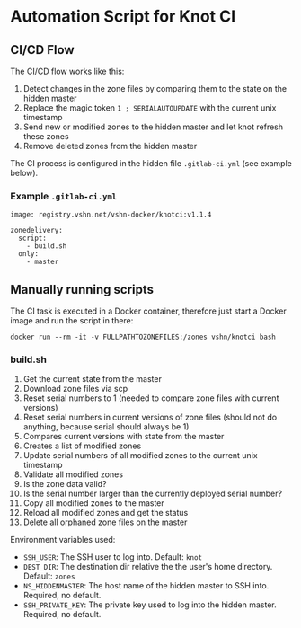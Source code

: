 # Automation Script for Knot CI


## CI/CD Flow

The CI/CD flow works like this:

1. Detect changes in the zone files by comparing them to the state on the hidden master
1. Replace the magic token `1 ; SERIALAUTOUPDATE` with the current unix timestamp
1. Send new or modified zones to the hidden master and let knot refresh these zones
1. Remove deleted zones from the hidden master

The CI process is configured in the hidden file `.gitlab-ci.yml` (see example below).

### Example `.gitlab-ci.yml`

```
image: registry.vshn.net/vshn-docker/knotci:v1.1.4

zonedelivery:
  script:
    - build.sh
  only:
    - master
```

## Manually running scripts

The CI task is executed in a Docker container, therefore just start a Docker image and
run the script in there:

`docker run --rm -it -v FULLPATHTOZONEFILES:/zones vshn/knotci bash`

### build.sh

1. Get the current state from the master
  1. Download zone files via scp
  1. Reset serial numbers to 1 (needed to compare zone files with current versions)
1. Reset serial numbers in current versions of zone files (should not do anything, because serial should always be 1)
1. Compares current versions with state from the master
  1. Creates a list of modified zones
1. Update serial numbers of all modified zones to the current unix timestamp
1. Validate all modified zones
  1. Is the zone data valid?
  1. Is the serial number larger than the currently deployed serial number?
1. Copy all modified zones to the master
1. Reload all modified zones and get the status
1. Delete all orphaned zone files on the master

Environment variables used:

* `SSH_USER`: The SSH user to log into. Default: `knot`
* `DEST_DIR`: The destination dir relative the the user's home directory. Default: `zones`
* `NS_HIDDENMASTER`: The host name of the hidden master to SSH into. Required, no default.
* `SSH_PRIVATE_KEY`: The private key used to log into the hidden master. Required, no default.
